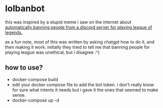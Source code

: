# lolbanbot

this was inspired by a stupid meme i saw on the internet about [automatically banning people from a discord server for playing league of legends.](https://cdn.discordapp.com/attachments/628997127984644146/1069379638301831259/image.png)



as a fun note, most of this was written by asking chatgpt how to do it, and then making it work. initially they tried to tell me that banning people for playing league was unethical, but i disagree :^)

## how to use?

- docker-compose build
- edit your docker compose file to add the bot token. i don't really know for sure what intents it needs but i gave it the ones that seemed to make sense.
- docker-compose up -d

